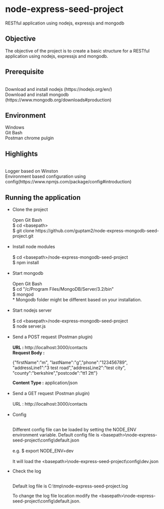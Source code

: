 # node-express-seed-project
RESTful application using nodejs, expressjs and mongodb

<h2>Objective</h2>

The objective of the project is to create a basic structure for a RESTful application using nodejs, expressjs and mongodb.

<h2>Prerequisite</h2>
<br>
Download and install nodejs (https://nodejs.org/en/)
<br>
Download and install mongodb (https://www.mongodb.org/downloads#production)

<h2>Environment</h2>

Windows
<br>
Git Bash
<br>
Postman chrome pulgin

<h2>Highlights</h2>

<br>
Logger based on Winston
<br>
Environment based configuration using config(https://www.npmjs.com/package/config#introduction)


<h2>Running the application</h2>

<ul>
<li>Clone the project</li>
<br>
Open Git Bash
<br>
$ cd &lt;basepath&gt;
<br>
$ git clone https://github.com/guptam2/node-express-mongodb-seed-project.git
<br>
<br>
<li>Install node modules</li>
<br>
$ cd &lt;basepath&gt;/node-express-mongodb-seed-project
<br>
$ npm install
<br>
<br>
<li>Start mongodb</li>
<br>
Open Git Bash
<br>
$ cd "/c/Program Files/MongoDB/Server/3.2/bin"
<br>
$ mongod
<br>
* Mongodb folder might be different based on your installation.
<br>
<br>
<li>Start nodejs server</li>
<br>
$ cd &lt;basepath&gt;/node-express-mongodb-seed-project
<br>
$ node server.js
<br>
<br>
<li>Send a POST request (Postman plugin)</li>
<br>
<b>URL :</b> http://localhost:3000/contacts
<br>
<b>Request Body :</b> <p>{"firstName":"m", "lastName":"g","phone":"123456789", "addressLine1":"3 test road","addressLine2":"test city", "county":"berkshire","postcode":"tt1 2tt"}</p>
<b>Content Type :</b> application/json
<br>
<br>

<li>Send a GET request  (Postman plugin)</li>
<br>
URL : http://localhost:3000/contacts
<br>
<br>
<li>Config</li>
<br>
<p>
Different config file can be loaded by setting the NODE_ENV environment variable. Default config file is &lt;basepath&gt;\node-express-seed-project\config\default.json
<br>
<br>
e.g. $ export NODE_ENV=dev  
<br>
<br>
It will load the &lt;basepath&gt;\node-express-seed-project\config\dev.json
</p>

<li>Check the log</li>
<br>
<p>Default log file is C:\tmp\node-express-seed-project.log</p>
<p>
To change the log file location modify the &lt;basepath&gt;\node-express-seed-project\config\default.json. 
</p>
</ul>



